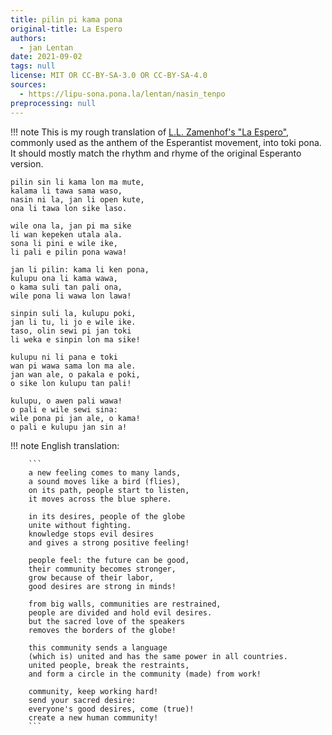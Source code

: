 ```yaml
---
title: pilin pi kama pona
original-title: La Espero
authors:
  - jan Lentan
date: 2021-09-02
tags: null
license: MIT OR CC-BY-SA-3.0 OR CC-BY-SA-4.0
sources:
  - https://lipu-sona.pona.la/lentan/nasin_tenpo
preprocessing: null
---
```


!!! note
    This is my rough translation of [L.L. Zamenhof's "La
    Espero"](https://en.wikipedia.org/wiki/La_Espero), commonly used as
    the anthem of the Esperantist movement, into toki pona. It should mostly match
    the rhythm and rhyme of the original Esperanto version.

```
pilin sin li kama lon ma mute,
kalama li tawa sama waso,
nasin ni la, jan li open kute,
ona li tawa lon sike laso.

wile ona la, jan pi ma sike
li wan kepeken utala ala.
sona li pini e wile ike,
li pali e pilin pona wawa!

jan li pilin: kama li ken pona,
kulupu ona li kama wawa,
o kama suli tan pali ona,
wile pona li wawa lon lawa!

sinpin suli la, kulupu poki,
jan li tu, li jo e wile ike.
taso, olin sewi pi jan toki
li weka e sinpin lon ma sike!

kulupu ni li pana e toki
wan pi wawa sama lon ma ale.
jan wan ale, o pakala e poki,
o sike lon kulupu tan pali!

kulupu, o awen pali wawa!
o pali e wile sewi sina:
wile pona pi jan ale, o kama!
o pali e kulupu jan sin a!
```

!!! note
		English translation:

		```
		a new feeling comes to many lands,
		a sound moves like a bird (flies),
		on its path, people start to listen,
		it moves across the blue sphere.

		in its desires, people of the globe
		unite without fighting.
		knowledge stops evil desires
		and gives a strong positive feeling!

		people feel: the future can be good,
		their community becomes stronger,
		grow because of their labor,
		good desires are strong in minds!

		from big walls, communities are restrained,
		people are divided and hold evil desires.
		but the sacred love of the speakers
		removes the borders of the globe!

		this community sends a language
		(which is) united and has the same power in all countries.
		united people, break the restraints,
		and form a circle in the community (made) from work!

		community, keep working hard!
		send your sacred desire:
		everyone's good desires, come (true)!
		create a new human community!
		```
